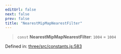 ```yaml
---
editUrl: false
next: false
prev: false
title: "NearestMipMapNearestFilter"
---
```


> `const` **NearestMipMapNearestFilter**: `1004` = `1004`

Defined in: [three/src/constants.js:583](https://github.com/DefinitelyMaybe/three-i18n/blob/fa57b79433d1c349ffb23a78727299c8d4190136/three/src/constants.js#L583)
